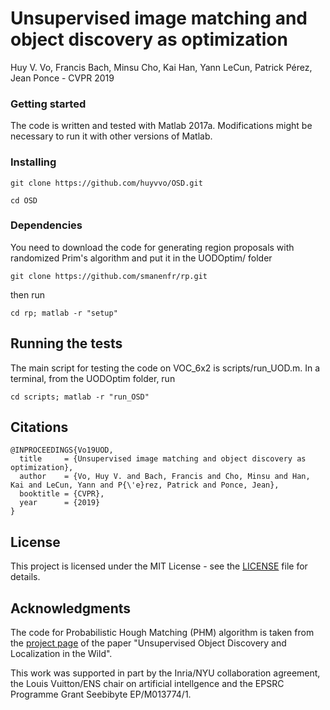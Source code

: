 # Unsupervised image matching and object discovery as optimization

Huy V. Vo, Francis Bach, Minsu Cho, Kai Han, Yann LeCun, Patrick Pérez, Jean Ponce - CVPR 2019


### Getting started

The code is written and tested with Matlab 2017a. Modifications might be necessary to run it with other versions of Matlab.

### Installing 

```
git clone https://github.com/huyvvo/OSD.git
```

```
cd OSD
```

### Dependencies

You need to download the code for generating region proposals with randomized Prim's algorithm and put it in the UODOptim/ folder

```
git clone https://github.com/smanenfr/rp.git
```

then run

```
cd rp; matlab -r "setup"
```

## Running the tests

The main script for testing the code on VOC_6x2 is scripts/run_UOD.m. In a terminal, from the UODOptim folder, run 

```
cd scripts; matlab -r "run_OSD"
```

## Citations

```
@INPROCEEDINGS{Vo19UOD,
  title     = {Unsupervised image matching and object discovery as optimization},
  author    = {Vo, Huy V. and Bach, Francis and Cho, Minsu and Han, Kai and LeCun, Yann and P{\'e}rez, Patrick and Ponce, Jean},
  booktitle = {CVPR},
  year      = {2019}
}
```

## License

This project is licensed under the MIT License - see the [LICENSE](LICENSE) file for details.

## Acknowledgments

The code for Probabilistic Hough Matching (PHM) algorithm is taken from the [project page](https://www.di.ens.fr/willow/research/objectdiscovery/) of the paper "Unsupervised Object Discovery and Localization in the Wild".

This work was supported in part by the Inria/NYU collaboration agreement, the Louis Vuitton/ENS chair on artificial intellgence and the EPSRC Programme Grant Seebibyte EP/M013774/1.

